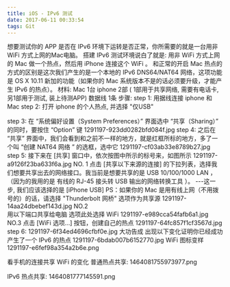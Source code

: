 ```yaml
---
title: iOS - IPv6 测试
date: 2017-06-11 00:33:54
tags: Git
---
```

想要测试你的 APP 是否在 IPv6 环境下运转是否正常，你所需要的就是一台用非 WiFi 方式上网的Mac电脑。
搭建 IPv6 测试环境说白了就是: 用非 WiFi 方式上网的 Mac 做一个热点，然后用 iPhone 连接这个 WiFi 。
和正常的开启 Mac 热点的方式的区别是这次我们产生的是一个本地的 IPv6 DNS64/NAT64 网络，这项功能是 OS X 10.11 新加的功能（如果你的 Mac 系统版本不是的话必须要升级，才能产生 IPv6 的热点）。
材料:
Mac        1台
iphone    2部  ( 1部用于共享网络, 需要有电话卡, 另1部用于测试, 装上待测APP)
数据线    1条
步骤: 
step 1:
用据线连接 iphone 和 Mac
step 2:
打开 iphone 的个人热点, 并选择 "仅USB"

step 3:
在 “系统偏好设置（System Preferences）” 界面选中 “共享（Sharing）” 的同时，要按住 “Option” 键
1291197-923dd0282bfd084f.jpg
step 4:
之后在 “共享” 界面中，我们会看到和之前不一样的地方，就是红框所标的地方，多了一个叫 “创建 NAT64 网络 ” 的选框，选中它
1291197-cf03ab33e8789b27.jpg
step 5:
接下来在 [共享] 窗口中，依次按图中所示的标号来，如图所示
1291197-a9126f23ba633f6a.jpg
NO. 1
点击 [共享以下来源的连接] 的下拉列表，选择我们想要共享出去的网络接口。我当前是想要共享的是 USB 10/100/1000 LAN ，（因为的我用的是 有线的 RJ-45 接头转 USB 输出的网络转换工具 ）。
---这一步, 我们应该选择的是 [iPhone USB]
PS：如果你的 Mac 是用有线上网（不用拨号的）的话，请选择 "Thunderbolt 网桥" 选项作为共享源
1291197-14aa24dbebef143d.jpg
NO.2  
用以下端口共享给电脑 选项此处选择 WiFi
1291197-e989cca54fafb6a1.jpg
NO.3
点击 [WiFi 选项...] 按钮，创建自己的热点
1291197-64fc857f1cf3567d.jpg
step 6:
1291197-6f34ed4696cfbf0e.jpg
大功告成
出现以下变化证明你已经成功产生了一个 IPv6 的热点
1291197-6bdab007b6152770.jpg
WiFi 图标变样
1291197-e6fef98a354a2b6e.png

看手机的连接共享 WiFi 的变化
普通热点共享:
1464081755973977.png
 
IPv6 热点共享:
1464081777145591.png